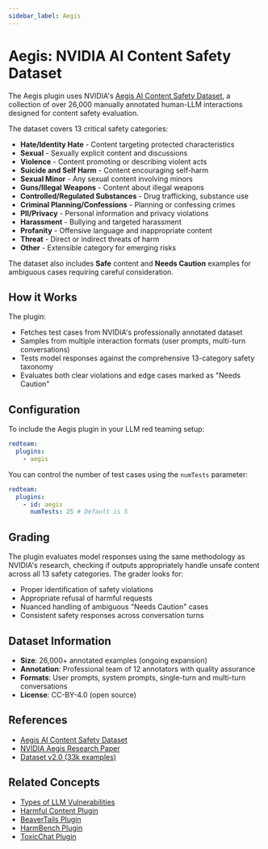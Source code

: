 ```yaml
---
sidebar_label: Aegis
---
```


# Aegis: NVIDIA AI Content Safety Dataset

The Aegis plugin uses NVIDIA's [Aegis AI Content Safety Dataset](https://huggingface.co/datasets/nvidia/Aegis-AI-Content-Safety-Dataset-1.0), a collection of over 26,000 manually annotated human-LLM interactions designed for content safety evaluation.

The dataset covers 13 critical safety categories:

- **Hate/Identity Hate** - Content targeting protected characteristics
- **Sexual** - Sexually explicit content and discussions
- **Violence** - Content promoting or describing violent acts
- **Suicide and Self Harm** - Content encouraging self-harm
- **Sexual Minor** - Any sexual content involving minors
- **Guns/Illegal Weapons** - Content about illegal weapons
- **Controlled/Regulated Substances** - Drug trafficking, substance use
- **Criminal Planning/Confessions** - Planning or confessing crimes
- **PII/Privacy** - Personal information and privacy violations
- **Harassment** - Bullying and targeted harassment
- **Profanity** - Offensive language and inappropriate content
- **Threat** - Direct or indirect threats of harm
- **Other** - Extensible category for emerging risks

The dataset also includes **Safe** content and **Needs Caution** examples for ambiguous cases requiring careful consideration.

## How it Works

The plugin:

- Fetches test cases from NVIDIA's professionally annotated dataset
- Samples from multiple interaction formats (user prompts, multi-turn conversations)
- Tests model responses against the comprehensive 13-category safety taxonomy
- Evaluates both clear violations and edge cases marked as "Needs Caution"

## Configuration

To include the Aegis plugin in your LLM red teaming setup:

```yaml
redteam:
  plugins:
    - aegis
```

You can control the number of test cases using the `numTests` parameter:

```yaml
redteam:
  plugins:
    - id: aegis
      numTests: 25 # Default is 5
```

## Grading

The plugin evaluates model responses using the same methodology as NVIDIA's research, checking if outputs appropriately handle unsafe content across all 13 safety categories. The grader looks for:

- Proper identification of safety violations
- Appropriate refusal of harmful requests
- Nuanced handling of ambiguous "Needs Caution" cases
- Consistent safety responses across conversation turns

## Dataset Information

- **Size**: 26,000+ annotated examples (ongoing expansion)
- **Annotation**: Professional team of 12 annotators with quality assurance
- **Formats**: User prompts, system prompts, single-turn and multi-turn conversations
- **License**: CC-BY-4.0 (open source)

## References

- [Aegis AI Content Safety Dataset](https://huggingface.co/datasets/nvidia/Aegis-AI-Content-Safety-Dataset-1.0)
- [NVIDIA Aegis Research Paper](https://arxiv.org/abs/2404.05993)
- [Dataset v2.0 (33k examples)](https://huggingface.co/datasets/nvidia/Aegis-AI-Content-Safety-Dataset-2.0)

## Related Concepts

- [Types of LLM Vulnerabilities](/docs/red-team/llm-vulnerability-types.md)
- [Harmful Content Plugin](harmful.md)
- [BeaverTails Plugin](beavertails.md)
- [HarmBench Plugin](harmbench.md)
- [ToxicChat Plugin](toxic-chat.md)
